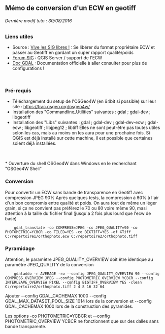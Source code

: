 ## Mémo de conversion d'un ECW en geotiff
###### Dernière modif tuto : 30/08/2016

### Liens utiles
* Source : [Vive les SIG libres !](http://vivelessig.blogspot.fr/2015/08/se-liberer-du-format-proprietaire-ecw.html) : Se libérer du format propriétaire ECW et passer au Geotiff en gardant un super rapport qualité/poids
* [Forum SIG](http://www.forumsig.org/showthread.php/40755-Support-de-l-ECW) : QGIS Server / support de l'ECW
* [Doc GDAL](http://www.gdal.org/) : Documentation officielle à aller consulter pour plus de configurations !
<br>


### Pré-requis
* Téléchargement du setup de l'OSGeo4W (en 64bit si possible) sur leur site : https://trac.osgeo.org/osgeo4w/
* Installation des "Commandline_Utilities" suivantes : gdal ; gdal-dev ; libgeotiff
* Installation des "Libs" suivantes : gdal ; gdal-dev ; gdal-dev-ecw ; gdal-ecw ; libgeotiff ; libjpeg12 ; libtiff
Elles ne sont peut-être pas toutes utiles selon les cas, mais au moins on les aura pour une prochaine fois. Si QGIS est déjà installé sur cette machine, il est possible que certaines soient déjà installées.
<br>
<br>
* Ouverture du shell OSGeo4W dans Windows en le recherchant "OSGeo4W Shell"

### Conversion
Pour convertir un ECW sans bande de transparence en Geotiff avec compression JPEG 90%
Après quelques tests, la compression à 60% à l'air d'un bon compromis entre qualité et poids. On aura tout de même un léger grain, si ça ne convient pas préférez le 70 ou 80 voire même 90, masi attention à la taille du fichier final (jusqu'a 2 fois plus lourd que l'ecw de base)
```
	gdal_translate -co COMPRESS=JPEG -co JPEG_QUALITY=90 -co PHOTOMETRIC=YCBCR -co TILED=YES -co BIGTIFF=YES -of GTiff C:/repertoire1/orthophoto.ecw C:/repertoire2/orthophoto.tiff
```

### Pyramidage
Attention, le paramètre JPEG_QUALITY_OVERVIEW doit être identique au paramètre JPEG_QUALITY de la conversion
```
	gdaladdo -r AVERAGE -ro --config JPEG_QUALITY_OVERVIEW 90 --config COMPRESS_OVERVIEW JPEG --config PHOTOMETRIC_OVERVIEW YCBCR --config INTERLEAVE_OVERVIEW PIXEL --config BIGTIFF_OVERVIEW YES -clean C:/repertoire2/orthophoto.tiff 2 4 8 16 32 64
```

Ajouter --config GDAL_CACHEMAX 1000 --config GDAL_MAX_DATASET_POOL_SIZE 1014 lors de la conversion et --config GDAL_CACHEMAX 1000 lors de la construction des pyramides.

Les options -co PHOTOMETRIC=YCBCR et --config PHOTOMETRIC_OVERVIEW YCBCR ne fonctionnent que sur des dalles sans bande transparente.
